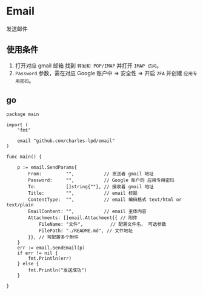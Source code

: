 # Email

发送邮件

## 使用条件

1. 打开对应 gmail 邮箱 找到 `转发和 POP/IMAP` 并打开 `IMAP 访问`。
2. `Password` 参数，需在对应 Google 账户中 => 安全性 => 开启 `2FA` 并创建 `应用专用密码`。

## go

```golang
package main

import (
	"fmt"

	email "github.com/charles-lpd/email"
)

func main() {

	p := email.SendParams{
		From:         "",           // 发送者 gmail 地址
		Password:     "",           // Google 账户的 应用专用密码
		To:           []string{""}, // 接收着 gmail 地址
		Title:        "",           // email 标题
		ContentType:  "",           // email 编码格式 text/html or text/plain
		EmailContent: "",           // email 主体内容
		Attachments: []email.Attachment{{ // 附件
			FileName: "文件",          // 配置文件名， 可选参数
			FilePath: "./README.md", // 文件地址
		}}, // 可配置多个附件
	}
	err := email.SendEmail(p)
	if err != nil {
		fmt.Println(err)
	} else {
		fmt.Println("发送成功")
  	}

}
```
